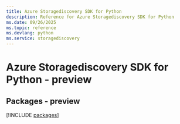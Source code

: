 ```yaml
---
title: Azure Storagediscovery SDK for Python
description: Reference for Azure Storagediscovery SDK for Python
ms.date: 09/26/2025
ms.topic: reference
ms.devlang: python
ms.service: storagediscovery
---
```

# Azure Storagediscovery SDK for Python - preview
## Packages - preview
[!INCLUDE [packages](storagediscovery-index.md)]